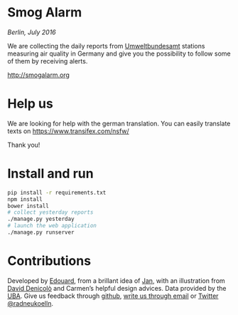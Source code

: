 # Smog Alarm
*Berlin, July 2016*

We are collecting the daily reports from [Umweltbundesamt](https://www.umweltbundesamt.de/en/data/current-concentrations-of-air-pollutants-in-germany) stations measuring air quality in Germany and give you the possibility to follow some of them by receiving alerts.

http://smogalarm.org

# Help us

We are looking for help with the german translation. You can easily translate texts on https://www.transifex.com/nsfw/

Thank you!


# Install and run

```bash
pip install -r requirements.txt
npm install
bower install
# collect yesterday reports
./manage.py yesterday
# launch the web application
./manage.py runserver
```

# Contributions

Developed by <a href="https://twitter.com/vied12" target="_blank">Edouard</a>,
from a brillant idea of <a href="https://twitter.com/jmi" target="_blank">Jan</a>,
with an illustration from <a href="https://www.flickr.com/photos/davdenic/20265152826/" target="_blank">David Denicolò</a>
and Carmen’s helpful design advices. Data provided by the <a href="https://www.umweltbundesamt.de/en/data/current-concentrations-of-air-pollutants-in-germany" target="_blank"><abbr title="Umweltbundesamt">UBA</abbr></a>.
Give us feedback through <a href="https://github.com/radneukoelln/nsfw/issues" target="_blank">github</a>, <a href="mailto:nsfw@fahrradfreundliches-neukoelln.de">write us through email<a/> or <a href="http://twitter.com/radneukoelln">Twitter @radneukoelln</a>.
